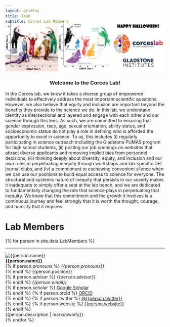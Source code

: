 ```yaml
---
layout: gridlay
title: Team
subtitle: Corces Lab Members
---
```


<div class="clear"></div>

<div class="container" style="margin-top:-50px">
  <div class="jumbotron jumbotron-correct">
      <img src="/img/fun/Corces_Lab_UMAP_small.png" alt="The Corces Lab @ The Gladstone Institute For Neurological Disease"><br>
      <h3 style="text-align:center"> Welcome to the Corces Lab!</h3>
      <p style="font-size:14px;margin-top:10px">
        In the Corces lab, we know it takes a diverse group of empowered individuals to effectively address the most important scientific questions. However, we also believe that equity and inclusion are important beyond the benefits they provide to the science we do. In this lab, we understand identity as intersectional and layered and engage with each other and our science through this lens. As such, we are committed to ensuring that gender expression, race, age, sexual orientation, ability status, and socioeconomic status do not play a role in defining who is afforded the opportunity to excel in science. To us, this includes (i) regularly participating in science outreach including the Gladstone PUMAS program for high school students, (ii) posting our job openings on websites that attract diverse applicants and removing implicit bias from personnel decisions, (iii) thinking deeply about diversity, equity, and inclusion and our own roles in perpetuating inequity through workshops and lab-specific DEI journal clubs, and (iv) a commitment to eschewing convenient silence when we can use our positions to build equal access to science for everyone. The structural and systemic nature of inequity that persists in our society makes it inadequate to simply offer a seat at the lab bench, and we are dedicated to fundamentally changing the role that science plays in perpetuating that inequity. We know that this commitment and the growth it involves is a continuous journey and feel strongly that it is worth the thought, courage, and humility that it requires.
      </p>
  </div>
</div>

# **Lab Members**
{% for person in site.data.LabMembers %}
<hr>
<!-- The paddingtop and margin-top edits allow anchors to link properly. -->
<div id = "{{person.name}}" class="row" style="padding-top: 60px; margin-top: -60px;">
    <div class="col-sm-3">
        <img class="img-responsive" src="{{person.image}}" {% if person.altimage %} onmouseover="this.src='{{person.altimage}}';" onmouseout="this.src='{{person.image}}';" {% endif %} alt="{{person.name}}"><br>
        <strong>{{person.name}}</strong> <br>
        {% if person.pronouns %}
           <em>{{person.pronouns}}</em> <br>
        {% endif %}
        {{person.position}} <br>
        {% if person.advisor %}
           {{person.advisor}}<br>
        {% endif %}
        <em>{{person.email}}</em> <br>
        {% if person.scholar %}
          <a href= "http://scholar.google.com/citations?user={{person.scholar}}"><span class="fa fa-graduation-cap" aria-hidden="true"></span> Google Scholar </a> <br>
        {% endif %}
        {% if person.orcid %}
          <a href= "https://orcid.org/{{person.orcid}}"><span class="fa fa-book" aria-hidden="true"></span> ORCID </a> <br>
        {% endif %}
        {% if person.twitter %}
          <a href= "http://twitter.com/{{person.twitter}}"><span class="fab fa-twitter" aria-hidden="true"></span> @{{person.twitter}} </a> <br>
        {% endif %}
        {% if person.website %}
          <a href= "{{person.website}}"><span class="fa fa-rss" aria-hidden="true"></span> {{person.website}} </a> <br>
        {% endif %}
    </div>
    <div class="col-sm-8" style="text-align: justify">
        {{person.description | markdownify}}
    </div>
</div>
{% endfor %}